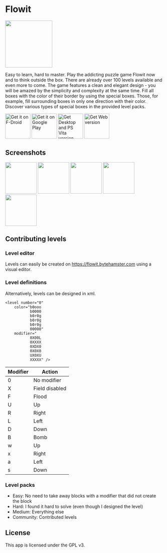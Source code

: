 # Flowit

<img src="https://raw.githubusercontent.com/Flowit-Game/Flowit/master/app/src/main/play/listings/en-US/graphics/icon/ic_launcher_web.png" width="150" />

Easy to learn, hard to master. Play the addicting puzzle game Flowit now and to think outside the box.
There are already over 100 levels available and even more to come. The game features a clean and elegant design - you will be amazed by the simplicity and complexity at the same time. 
Fill all boxes with the color of their border by using the special boxes. Those, for example, fill surrounding boxes in only one direction with their color. Discover various types of special boxes in the provided level packs.

[<img src="https://fdroid.gitlab.io/artwork/badge/get-it-on.png"
     alt="Get it on F-Droid"
     height="80">](https://f-droid.org/packages/com.bytehamster.flowitgame/)
[<img src="https://play.google.com/intl/en_us/badges/images/generic/en-play-badge.png"
     alt="Get it on Google Play"
     height="80">](https://play.google.com/store/apps/details?id=com.bytehamster.flowitgame)
[<img src="https://raw.githubusercontent.com/Flowit-Game/Flowit/master/assets/get-psvita.png"
     alt="Get Desktop and PS Vita version"
     height="80">](https://github.com/Flowit-Game/flowit-vita)
[<img src="https://raw.githubusercontent.com/Flowit-Game/Flowit/master/assets/get-website.png"
     alt="Get Web version"
     height="80">](https://flowit-game.github.io/flowit-react/)

## Screenshots

<img src="https://raw.githubusercontent.com/Flowit-Game/Flowit/master/app/src/main/play/listings/en-US/graphics/phone-screenshots/01.png" width="100" /> <img src="https://raw.githubusercontent.com/Flowit-Game/Flowit/master/app/src/main/play/listings/en-US/graphics/phone-screenshots/02.png" width="100" /> <img src="https://raw.githubusercontent.com/Flowit-Game/Flowit/master/app/src/main/play/listings/en-US/graphics/phone-screenshots/03.png" width="100" /> <img src="https://raw.githubusercontent.com/Flowit-Game/Flowit/master/app/src/main/play/listings/en-US/graphics/phone-screenshots/04.png" width="100" /> <img src="https://raw.githubusercontent.com/Flowit-Game/Flowit/master/app/src/main/play/listings/en-US/graphics/phone-screenshots/05.png" width="100" />

## Contributing levels

### Level editor

Levels can easily be created on https://flowit.bytehamster.com using a visual editor.

### Level definitions

Alternatively, levels can be designed in xml.

```
<level number="0"
    color="b0ooo
           b0000
           b0r0g
           b0r0g
           b0r0g
           00000"
    modifier="
           0X00L
           0XXXX
           0XDX0
           0X0X0
           UX0XU
           XXXXX" />
```

| Modifier  | Action |
|--------------|--------|
| 0 | No modifier |
| X | Field disabled |
| F | Flood |
| U | Up |
| R | Right |
| L | Left |
| D | Down |
| B | Bomb |
| w | Up |
| x | Right |
| a | Left |
| s | Down |

### Level packs

- Easy: No need to take away blocks with a modifier that did not create the block
- Hard: I found it hard to solve (even though I designed the level)
- Medium: Everything else
- Community: Contributed levels

## License

This app is licensed under the GPL v3.
